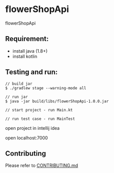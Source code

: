 # flowerShopApi

flowerShopApi

## Requirement:

 - install java (1.8+)
 - install kotlin

## Testing and run:

```
// build jar
$ ./gradlew stage --warning-mode all

// run jar
$ java -jar build/libs/flowerShopApi-1.0.0.jar

// start project - run Main.kt

// run test case - run MainTest
```

open project in intellij idea

open localhost:7000

## Contributing

Please refer to [CONTRIBUTING.md](https://github.com/yeukfei02/flowerShopApi/blob/master/CONTRIBUTING.md)